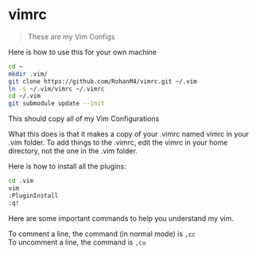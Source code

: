# vimrc

>These are my Vim Configs

Here is how to use this for your own machine
```bash
cd ~
mkdir .vim/
git clone https://github.com/RohanM4/vimrc.git ~/.vim
ln -s ~/.vim/vimrc ~/.vimrc
cd ~/.vim
git submodule update --init
```
This should copy all of my Vim Configurations


What this does is that it makes a copy of your .vimrc named vimrc in your .vim folder. To add things
to the .vimrc, edit the vimrc in your home directory, not the one in the .vim folder.

Here is how to install all the plugins:

```bash
cd .vim
vim
:PluginInstall
:q!
```
Here are some important commands to help you understand my vim.

To comment a line, the command (in normal mode) is `,cc`   
To uncomment a line, the command is `,cu`  


